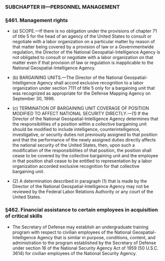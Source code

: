 ### SUBCHAPTER III—PERSONNEL MANAGEMENT

### §461. Management rights
* (a) SCOPE.—If there is no obligation under the provisions of chapter 71 of title 5 for the head of an agency of the United States to consult or negotiate with a labor organization on a particular matter by reason of that matter being covered by a provision of law or a Governmentwide regulation, the Director of the National Geospatial-Intelligence Agency is not obligated to consult or negotiate with a labor organization on that matter even if that provision of law or regulation is inapplicable to the National Geospatial-Intelligence Agency.

* (b) BARGAINING UNITS.—The Director of the National Geospatial-Intelligence Agency shall accord exclusive recognition to a labor organization under section 7111 of title 5 only for a bargaining unit that was recognized as appropriate for the Defense Mapping Agency on September 30, 1996.

* (c) TERMINATION OF BARGAINING UNIT COVERAGE OF POSITION MODIFIED TO AFFECT NATIONAL SECURITY DIRECTLY.—(1) If the Director of the National Geospatial-Intelligence Agency determines that the responsibilities of a position within a collective bargaining unit should be modified to include intelligence, counterintelligence, investigative, or security duties not previously assigned to that position and that the performance of the newly assigned duties directly affects the national security of the United States, then, upon such a modification of the responsibilities of that position, the position shall cease to be covered by the collective bargaining unit and the employee in that position shall cease to be entitled to representation by a labor organization accorded exclusive recognition for that collective bargaining unit.

* (2) A determination described in paragraph (1) that is made by the Director of the National Geospatial-Intelligence Agency may not be reviewed by the Federal Labor Relations Authority or any court of the United States.

### §462. Financial assistance to certain employees in acquisition of critical skills
* The Secretary of Defense may establish an undergraduate training program with respect to civilian employees of the National Geospatial-Intelligence Agency that is similar in purpose, conditions, content, and administration to the program established by the Secretary of Defense under section 16 of the National Security Agency Act of 1959 (50 U.S.C. 3614) for civilian employees of the National Security Agency.